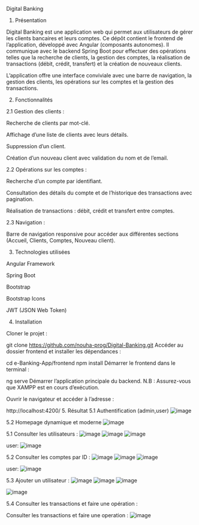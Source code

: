 Digital Banking
1. Présentation

Digital Banking est une application web qui permet aux utilisateurs de gérer les clients bancaires et leurs comptes. Ce dépôt contient le frontend de l’application, développé avec Angular (composants autonomes). Il communique avec le backend Spring Boot pour effectuer des opérations telles que la recherche de clients, la gestion des comptes, la réalisation de transactions (débit, crédit, transfert) et la création de nouveaux clients.

L’application offre une interface conviviale avec une barre de navigation, la gestion des clients, les opérations sur les comptes et la gestion des transactions.

2. Fonctionnalités

2.1 Gestion des clients :

Recherche de clients par mot-clé.

Affichage d’une liste de clients avec leurs détails.

Suppression d’un client.

Création d’un nouveau client avec validation du nom et de l’email.

2.2 Opérations sur les comptes :

Recherche d’un compte par identifiant.

Consultation des détails du compte et de l’historique des transactions avec pagination.

Réalisation de transactions : débit, crédit et transfert entre comptes.

2.3 Navigation :

Barre de navigation responsive pour accéder aux différentes sections (Accueil, Clients, Comptes, Nouveau client).

3. Technologies utilisées

Angular Framework

Spring Boot

Bootstrap

Bootstrap Icons

JWT (JSON Web Token)

4. Installation

Cloner le projet :


git clone https://github.com/nouha-prog/Digital-Banking.git
Accéder au dossier frontend et installer les dépendances :

cd e-Banking-App/frontend
npm install
Démarrer le frontend dans le terminal :


ng serve
Démarrer l’application principale du backend.
N.B : Assurez-vous que XAMPP est en cours d’exécution.

Ouvrir le navigateur et accéder à l’adresse :


http://localhost:4200/
5. Résultat
5.1 Authentification (admin,user)
![image](https://github.com/user-attachments/assets/04fe74b5-7aad-4238-adec-df373a20189d)

5.2 Homepage dynamique et moderne
![image](https://github.com/user-attachments/assets/33580aa1-7d3c-484a-89db-60d4ee517ff1)


5.1 Consulter les utilisateurs :
![image](https://github.com/user-attachments/assets/6dc18ff8-c328-4bda-804a-80d69bee8f78)
![image](https://github.com/user-attachments/assets/f2a735a8-c7c4-47c7-9a9d-30ac2d94c187)
![image](https://github.com/user-attachments/assets/da69c1b7-0961-4cc3-890d-e98ef2d86b8b)

user:
![image](https://github.com/user-attachments/assets/85e2ee92-3720-478d-a6fc-f4b43e322334)




5.2 Consulter les comptes par ID :
![image](https://github.com/user-attachments/assets/2f600d4c-daf7-4703-8cfc-ec7a72bbf5de)
![image](https://github.com/user-attachments/assets/6f8ef0fe-e009-494e-a024-b07d48c8c5b0)
![image](https://github.com/user-attachments/assets/e12f530e-af29-45a8-b9d3-c3a409a8641b)

user: 
![image](https://github.com/user-attachments/assets/9d38d512-d218-4da4-acd3-f79434e6e222)



5.3 Ajouter un utilisateur :
![image](https://github.com/user-attachments/assets/36146db3-8554-4c9f-bfa1-9e3e0542744e)
![image](https://github.com/user-attachments/assets/20210c50-fcd2-401f-8368-779abedc6046)
![image](https://github.com/user-attachments/assets/813912c3-d354-4753-a6dd-36fd5a8b64e7)

![image](https://github.com/user-attachments/assets/46273aaf-0f2b-470b-866a-642b3d6046b4)




5.4 Consulter les transactions et faire une opération :

Consulter les transactions et faire une operation :
![image](https://github.com/user-attachments/assets/c2814270-7bc1-4279-8853-cba6b474c02e)








